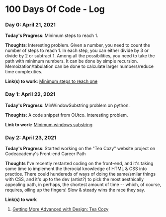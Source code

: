# 100 Days Of Code - Log

### Day 0: April  21, 2021 

**Today's Progress**: Minimum steps to reach 1.

**Thoughts**: Interesting problem. Given a number, you need to count the number of steps to reach 1. In each step, you can either divide by 3 or divide by 2 or subtract 1. Among all the possibilities, you need to take the path with minimum numbers. It can be done by simple recursion. Memoization/tabulation can be done to calculate larger numbers/reduce time complexities. 

**Link(s) to work**: [Minimum steps to reach one](https://onecompiler.com/javascript/3wvax7mq5)

### Day 1: April 22, 2021

**Today's Progress**: MinWindowSubstring problem on python.

**Thoughts:** A code snippet from OUtco. Interesting problem. 

**Link to work:** [Minimum windows substring](https://replit.com/@chowdhuryn/DisguisedMenacingAngles-1#main.py)

### Day 2: April 23, 2021

**Today's Progress**: Started working on the "Tea Cozy" website project on Codeacademy's Front-end Career Path

**Thoughts** I've recently restarted coding on the front-end, and it's taking some time to implement the therocial knowledge of HTML & CSS into practice. There could hundereds of ways of doing the same/smilar things with CSS, and it's up to the dev (artist?) to pick the most aesthically appealing path, in perhaps, the shortest amount of time -- which, of course, requires, oiling up the fingers!
  Slow & steady wins the race they say. 

**Link(s) to work**
1. [Getting More Advanced with Design: Tea Cozy](https://github.com/chowdhuryn/Codeacademy/tree/main/projects/Tea%20Cozy)
